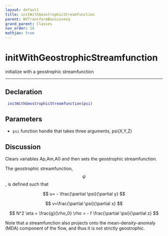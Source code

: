 ```yaml
---
layout: default
title: initWithGeostrophicStreamfunction
parent: WVTransformBoussinesq
grand_parent: Classes
nav_order: 16
mathjax: true
---
```


#  initWithGeostrophicStreamfunction

initialize with a geostrophic streamfunction


---

## Declaration
```matlab
 initWithGeostrophicStreamfunction(psi)
```
## Parameters
+ `psi`  function handle that takes three arguments, psi(X,Y,Z)

## Discussion

  Clears variables Ap,Am,A0 and then sets the geostrophic
  streamfunction.
 
  The geostrophic streamfunction, $$\psi$$, is defined such that
 
  $$
  u= - \frac{\partial \psi}{\partial y}
  $$
 
  $$
  v=\frac{\partial \psi}{\partial x}
  $$
 
  $$
  N^2 \eta = \frac{g}{\rho_0} \rho = - f \frac{\partial \psi}{\partial z}
  $$
 
  Note that a streamfunction also projects onto the
  mean-density-anomaly (MDA) component of the flow, and thus it
  is not strictly geostrophic.
 
      
